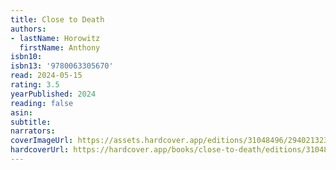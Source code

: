```yaml
---
title: Close to Death
authors:
- lastName: Horowitz
  firstName: Anthony
isbn10:
isbn13: '9780063305670'
read: 2024-05-15
rating: 3.5
yearPublished: 2024
reading: false
asin:
subtitle:
narrators:
coverImageUrl: https://assets.hardcover.app/editions/31048496/2940213235006786.jpg
hardcoverUrl: https://hardcover.app/books/close-to-death/editions/31048496
---
```

